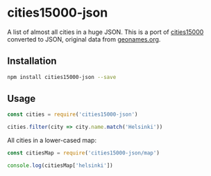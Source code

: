 # cities15000-json

A list of almost all cities in a huge JSON. This is a port of [cities15000](https://www.npmjs.com/package/cities15000) converted to JSON, original data from [geonames.org](http://download.geonames.org/export/dump/).

## Installation

```sh
npm install cities15000-json --save
```

## Usage

```js
const cities = require('cities15000-json')

cities.filter(city => city.name.match('Helsinki'))
```

All cities in a lower-cased map:

```js
const citiesMap = require('cities15000-json/map')

console.log(citiesMap['helsinki'])
```
